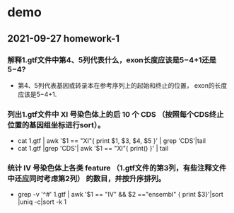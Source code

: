 # demo
## 2021-09-27 homework-1
### 解释1.gtf文件中第4、5列代表什么，exon长度应该是$5-$4+1还是$5-$4?
- 第4、5列代表基因或转录本在参考序列上的起始和终止的位置， exon的长度应该是$5-$4+1.

### 列出1.gtf文件中 XI 号染色体上的后 10 个 CDS （按照每个CDS终止位置的基因组坐标进行sort）。
- cat 1.gtf | awk '$1 == "XI"{ print $1, $3, $4, $5 }' | grep 'CDS'|tail
- cat 1.gtf |grep 'CDS'| awk '$1 == "XI"{ print() }' | tail

### 统计 IV 号染色体上各类 feature （1.gtf文件的第3列，有些注释文件中还应同时考虑第2列） 的数目，并按升序排列。
- grep -v '^#' 1.gtf | awk '$1 == "IV" && $2 =="ensembl" { print $3}'|sort |uniq -c|sort -k 1
